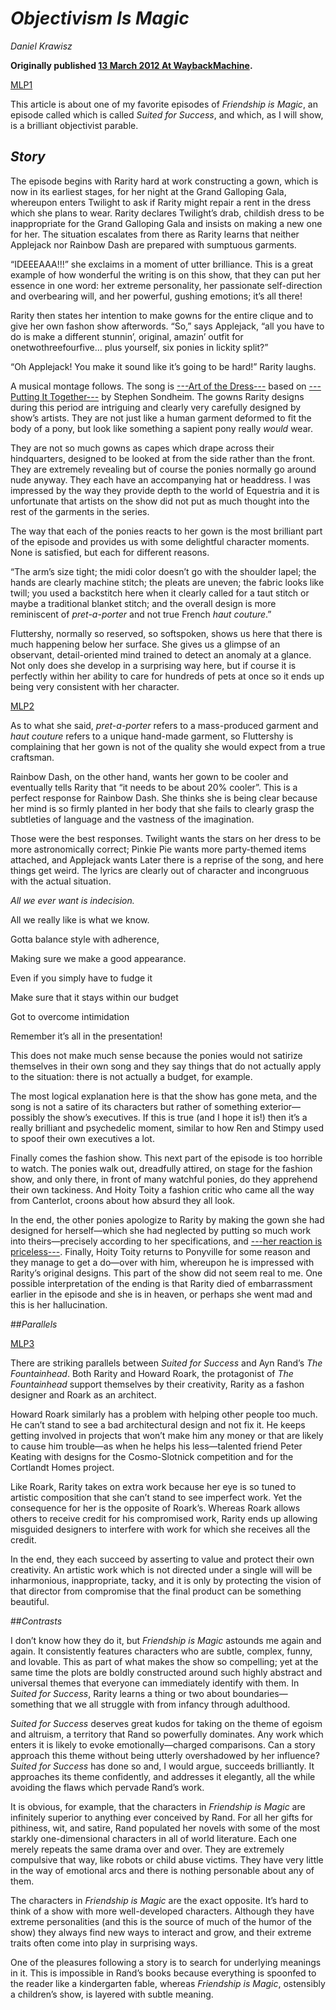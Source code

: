 # *Objectivism Is Magic*


_Daniel Krawisz_

**Originally published [13 March 2012 At WaybackMachine](https://web.archive.org/web/20120920005823/http://analysisismagic.thingobjectentity.net/2012/03/13/objectivism-is-magic/).**

[MLP1](b://7c0027853fd2acb0c9433b13084efe388a5ca97dddab520a957f61406b21bd30)

This article is about one of my favorite episodes of _Friendship is Magic_, an episode called which is called _Suited for Success_, and which, as I will show, is a brilliant objectivist parable.

## *Story*

The episode begins with Rarity hard at work constructing a gown, which is now in its earliest stages, for her night at the Grand Galloping Gala, whereupon enters Twilight to ask if Rarity might repair a rent in the dress which she plans to wear. Rarity declares Twilight’s drab, childish dress to be inappropriate for the Grand Galloping Gala and insists on making a new one for her. The situation escalates from there as Rarity learns that neither Applejack nor Rainbow Dash are prepared with sumptuous garments.

“IDEEEAAA!!!” she exclaims in a moment of utter brilliance. This is a great example of how wonderful the writing is on this show, that they can put her essence in one word: her extreme personality, her passionate self-direction and overbearing will, and her powerful, gushing emotions; it’s all there!

Rarity then states her intention to make gowns for the entire clique and to give her own fashon show afterwords. “So,” says Applejack, “all you have to do is make a different stunnin’, original, amazin’ outfit for onetwothreefourfive… plus yourself, six ponies in lickity split?”

“Oh Applejack! You make it sound like it’s going to be hard!” Rarity laughs.

A musical montage follows. The song is [---Art of the Dress---](https://web.archive.org/web/20121017171838/https://www.youtube.com/watch?v=fSbXGsysAAk&feature=related) based on [---Putting It Together---](https://web.archive.org/web/20130216181542/http://www.youtube.com/watch?v=-836TtoF_5I) by Stephen Sondheim. The gowns Rarity designs during this period are intriguing and clearly very carefully designed by show’s artists. They are not just like a human garment deformed to fit the body of a pony, but look like something a sapient pony really _would_ wear.

They are not so much gowns as capes which drape across their hindquarters, designed to be looked at from the side rather than the front. They are extremely revealing but of course the ponies normally go around nude anyway. They each have an accompanying hat or headdress. I was impressed by the way they provide depth to the world of Equestria and it is unfortunate that artists on the show did not put as much thought into the rest of the garments in the series.

The way that each of the ponies reacts to her gown is the most brilliant part of the episode and provides us with some delightful character moments. None is satisfied, but each for different reasons.

“The arm’s size tight; the midi color doesn’t go with the shoulder lapel; the hands are clearly machine stitch; the pleats are uneven; the fabric looks like twill; you used a backstitch here when it clearly called for a taut stitch or maybe a traditional blanket stitch; and the overall design is more reminiscent of _pret-a-porter_ and not true French _haut couture_.”

Fluttershy, normally so reserved, so softspoken, shows us here that there is much happening below her surface. She gives us a glimpse of an observant, detail-oriented mind trained to detect an anomaly at a glance. Not only does she develop in a surprising way here, but if course it is perfectly within her ability to care for hundreds of pets at once so it ends up being very consistent with her character.

[MLP2](b://7c0027853fd2acb0c9433b13084efe388a5ca97dddab520a957f61406b21bd30)


As to what she said, _pret-a-porter_ refers to a mass-produced garment and _haut couture_ refers to a unique hand-made garment, so Fluttershy is complaining that her gown is not of the quality she would expect from a true craftsman.

Rainbow Dash, on the other hand, wants her gown to be cooler and eventually tells Rarity that “it needs to be about 20% cooler”. This is a perfect response for Rainbow Dash. She thinks she is being clear because her mind is so firmly planted in her body that she fails to clearly grasp the subtleties of language and the vastness of the imagination.

Those were the best responses. Twilight wants the stars on her dress to be more astronomically correct; Pinkie Pie wants more party-themed items attached, and Applejack wants Later there is a reprise of the song, and here things get weird. The lyrics are clearly out of character and incongruous with the actual situation.

_All we ever want is indecision._

All we really like is what we know.

Gotta balance style with adherence,

Making sure we make a good appearance.

Even if you simply have to fudge it

Make sure that it stays within our budget

Got to overcome intimidation

Remember it’s all in the presentation!

This does not make much sense because the ponies would not satirize themselves in their own song and they say things that do not actually apply to the situation: there is not actually a budget, for example.

The most logical explanation here is that the show has gone meta, and the song is not a satire of its characters but rather of something exterior—possibly the show’s executives. If this is true (and I hope it is!) then it’s a really brilliant and psychedelic moment, similar to how Ren and Stimpy used to spoof their own executives a lot.

Finally comes the fashion show. This next part of the episode is too horrible to watch. The ponies walk out, dreadfully attired, on stage for the fashion show, and only there, in front of many watchful ponies, do they apprehend their own tackiness. And Hoity Toity a fashion critic who came all the way from Canterlot, croons about how absurd they all look.

In the end, the other ponies apologize to Rarity by making the gown she had designed for herself—which she had neglected by putting so much work into theirs—precisely according to her specifications, and [---her reaction is priceless---](https://web.archive.org/web/20140308194245/http://www.youtube.com/watch?v=x0IjmWfUizU). Finally, Hoity Toity returns to Ponyville for some reason and they manage to get a do—over with him, whereupon he is impressed with Rarity’s original designs. This part of the show did not seem real to me. One possible interpretation of the ending is that Rarity died of embarrassment earlier in the episode and she is in heaven, or perhaps she went mad and this is her hallucination.

##*Parallels*

[MLP3](b://7c0027853fd2acb0c9433b13084efe388a5ca97dddab520a957f61406b21bd30)

There are striking parallels between _Suited for Success_ and Ayn Rand’s _The Fountainhead_. Both Rarity and Howard Roark, the protagonist of _The Fountainhead_ support themselves by their creativity, Rarity as a fashon designer and Roark as an architect.

Howard Roark similarly has a problem with helping other people too much. He can’t stand to see a bad architectural design and not fix it. He keeps getting involved in projects that won’t make him any money or that are likely to cause him trouble—as when he helps his less—talented friend Peter Keating with designs for the Cosmo-Slotnick competition and for the Cortlandt Homes project.

Like Roark, Rarity takes on extra work because her eye is so tuned to artistic composition that she can’t stand to see imperfect work. Yet the consequence for her is the opposite of Roark’s. Whereas Roark allows others to receive credit for his compromised work, Rarity ends up allowing misguided designers to interfere with work for which she receives all the credit.

In the end, they each succeed by asserting to value and protect their own creativity. An artistic work which is not directed under a single will will be inharmonious, inappropriate, tacky, and it is only by protecting the vision of that director from compromise that the final product can be something beautiful.

##*Contrasts*

I don’t know how they do it, but _Friendship is Magic_ astounds me again and again. It consistently features characters who are subtle, complex, funny, and lovable. This as part of what makes the show so compelling; yet at the same time the plots are boldly constructed around such highly abstract and universal themes that everyone can immediately identify with them. In _Suited for Success_, Rarity learns a thing or two about boundaries—something that we all struggle with from infancy through adulthood.

_Suited for Success_ deserves great kudos for taking on the theme of egoism and altruism, a territory that Rand so powerfully dominates. Any work which enters it is likely to evoke emotionally—charged comparisons. Can a story approach this theme without being utterly overshadowed by her influence? _Suited for Success_ has done so and, I would argue, succeeds brilliantly. It approaches its theme confidently, and addresses it elegantly, all the while avoiding the flaws which pervade Rand’s work.

It is obvious, for example, that the characters in _Friendship is Magic_ are infinitely superior to anything ever conceived by Rand. For all her gifts for pithiness, wit, and satire, Rand populated her novels with some of the most starkly one-dimensional characters in all of world literature. Each one merely repeats the same drama over and over. They are extremely compulsive that way, like robots or child abuse victims. They have very little in the way of emotional arcs and there is nothing personable about any of them.

The characters in _Friendship is Magic_ are the exact opposite. It’s hard to think of a show with more well-developed characters. Although they have extreme personalities (and this is the source of much of the humor of the show) they always find new ways to interact and grow, and their extreme traits often come into play in surprising ways.

One of the pleasures following a story is to search for underlying meanings in it. This is impossible in Rand’s books because everything is spoonfed to the reader like a kindergarten fable, whereas _Friendship is Magic_, ostensibly a children’s show, is layered with subtle meaning.
